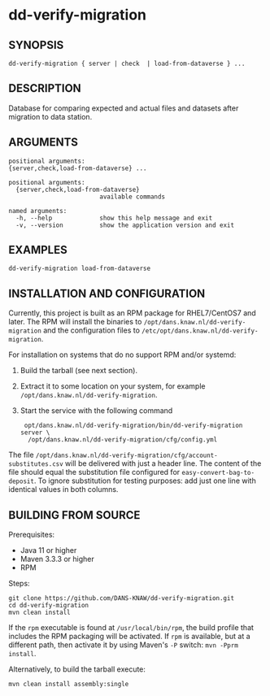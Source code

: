 dd-verify-migration
===================

SYNOPSIS
--------

```text   
dd-verify-migration { server | check  | load-from-dataverse } ...
```

DESCRIPTION
-----------

Database for comparing expected and actual files and datasets after migration to data station.


ARGUMENTS
---------
    
```text
positional arguments:
{server,check,load-from-dataverse} ...

positional arguments:
  {server,check,load-from-dataverse}
                         available commands

named arguments:
  -h, --help             show this help message and exit
  -v, --version          show the application version and exit
```


EXAMPLES
--------

```text
dd-verify-migration load-from-dataverse
```

INSTALLATION AND CONFIGURATION
------------------------------
Currently, this project is built as an RPM package for RHEL7/CentOS7 and later. The RPM will install the binaries to
`/opt/dans.knaw.nl/dd-verify-migration` and the configuration files to `/etc/opt/dans.knaw.nl/dd-verify-migration`. 

For installation on systems that do no support RPM and/or systemd:

1. Build the tarball (see next section).
2. Extract it to some location on your system, for example `/opt/dans.knaw.nl/dd-verify-migration`.
3. Start the service with the following command
        
        opt/dans.knaw.nl/dd-verify-migration/bin/dd-verify-migration server \
         /opt/dans.knaw.nl/dd-verify-migration/cfg/config.yml 
        

The file `/opt/dans.knaw.nl/dd-verify-migration/cfg/account-substitutes.csv` will be delivered with just a header line.
The content of the file should equal the substitution file configured for `easy-convert-bag-to-deposit`.
To ignore substitution for testing purposes: add just one line with identical values in both columns.

BUILDING FROM SOURCE
--------------------
Prerequisites:

* Java 11 or higher
* Maven 3.3.3 or higher
* RPM

Steps:
    
```text
git clone https://github.com/DANS-KNAW/dd-verify-migration.git
cd dd-verify-migration 
mvn clean install
```    

If the `rpm` executable is found at `/usr/local/bin/rpm`, the build profile that includes the RPM 
packaging will be activated. If `rpm` is available, but at a different path, then activate it by using
Maven's `-P` switch: `mvn -Pprm install`.

Alternatively, to build the tarball execute:

```text
mvn clean install assembly:single
```

